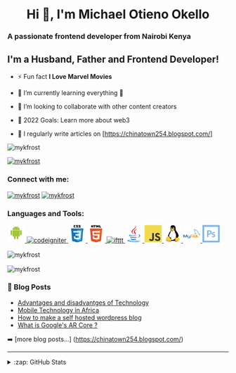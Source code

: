 <h1 align="center">Hi 👋, I'm Michael Otieno Okello</h1>
<h3 align="left">A passionate frontend developer from Nairobi Kenya</h3>


## I'm a Husband, Father and Frontend Developer!
- ⚡ Fun fact **I Love Marvel Movies**
- 🌱 I’m currently learning everything 🤣
- 👯 I’m looking to collaborate with other content creators
- 🥅 2022 Goals: Learn more about web3

- 📝 I regularly write articles on [https://chinatown254.blogspot.com/]

<p align="left"> <img src="https://komarev.com/ghpvc/?username=mykfrost&label=Profile%20views&color=0e75b6&style=flat" alt="mykfrost" /> </p>

<p align="left"> <a href="https://github.com/ryo-ma/github-profile-trophy"><img src="https://github-profile-trophy.vercel.app/?username=mykfrost" alt="mykfrost" /></a> </p>

<h3 align="left">Connect with me:</h3>
<p align="left">
<a href="https://twitter.com/mykfrost" target="blank"><img align="center" src="https://raw.githubusercontent.com/rahuldkjain/github-profile-readme-generator/master/src/images/icons/Social/twitter.svg" alt="mykfrost" height="30" width="40" /></a>
<a href="https://linkedin.com/in/mykfrost" target="blank"><img align="center" src="https://raw.githubusercontent.com/rahuldkjain/github-profile-readme-generator/master/src/images/icons/Social/linked-in-alt.svg" alt="mykfrost" height="30" width="40" /></a>
</p>

<h3 align="left">Languages and Tools:</h3>
<p align="left"> <a href="https://developer.android.com" target="_blank" rel="noreferrer"> <img src="https://raw.githubusercontent.com/devicons/devicon/master/icons/android/android-original-wordmark.svg" alt="android" width="40" height="40"/> </a> <a href="https://codeigniter.com" target="_blank" rel="noreferrer"> <img src="https://cdn.worldvectorlogo.com/logos/codeigniter.svg" alt="codeigniter" width="40" height="40"/> </a> <a href="https://www.w3schools.com/css/" target="_blank" rel="noreferrer"> <img src="https://raw.githubusercontent.com/devicons/devicon/master/icons/css3/css3-original-wordmark.svg" alt="css3" width="40" height="40"/> </a> <a href="https://www.w3.org/html/" target="_blank" rel="noreferrer"> <img src="https://raw.githubusercontent.com/devicons/devicon/master/icons/html5/html5-original-wordmark.svg" alt="html5" width="40" height="40"/> </a> <a href="https://ifttt.com/" target="_blank" rel="noreferrer"> <img src="https://www.vectorlogo.zone/logos/ifttt/ifttt-ar21.svg" alt="ifttt" width="40" height="40"/> </a> <a href="https://www.java.com" target="_blank" rel="noreferrer"> <img src="https://raw.githubusercontent.com/devicons/devicon/master/icons/java/java-original.svg" alt="java" width="40" height="40"/> </a> <a href="https://developer.mozilla.org/en-US/docs/Web/JavaScript" target="_blank" rel="noreferrer"> <img src="https://raw.githubusercontent.com/devicons/devicon/master/icons/javascript/javascript-original.svg" alt="javascript" width="40" height="40"/> </a> <a href="https://www.linux.org/" target="_blank" rel="noreferrer"> <img src="https://raw.githubusercontent.com/devicons/devicon/master/icons/linux/linux-original.svg" alt="linux" width="40" height="40"/> </a> <a href="https://www.mysql.com/" target="_blank" rel="noreferrer"> <img src="https://raw.githubusercontent.com/devicons/devicon/master/icons/mysql/mysql-original-wordmark.svg" alt="mysql" width="40" height="40"/> </a> <a href="https://www.photoshop.com/en" target="_blank" rel="noreferrer"> <img src="https://raw.githubusercontent.com/devicons/devicon/master/icons/photoshop/photoshop-line.svg" alt="photoshop" width="40" height="40"/> </a> </p>

<p><img align="center" src="https://github-readme-stats.vercel.app/api/top-langs?username=mykfrost&show_icons=true&locale=en&layout=compact" alt="mykfrost" /></p>

<p><img align="center" src="https://github-readme-streak-stats.herokuapp.com/?user=mykfrost&" alt="mykfrost" /></p>


### 📕  Blog Posts

<!-- BLOG-POST-LIST:START -->
- [Advantages and disadvantges of Technology ](https://chinatown254.blogspot.com/2019/04/advantages-and-disadvantages-of.html)
- [Mobile Technology in Africa](https://chinatown254.blogspot.com/2018/04/mobile-technology-in-africa.html)
- [How to make a self hosted wordpress blog](https://chinatown254.blogspot.com/2017/12/how-to-make-self-hosted-wordpress.html)
- [What is Google's AR Core ?](https://chinatown254.blogspot.com/2018/07/what-is-googles-arcore-details-inside.html)

<!-- BLOG-POST-LIST:END -->

➡️ [more blog posts...] (https://chinatown254.blogspot.com/)

---



<details>
  <summary>:zap: GitHub Stats</summary>

  <img align="left" alt="Mike Frost's GitHub Stats" src="https://github-readme-stats.vercel.app/api?username=mykfrost&show_icons=true&hide_border=false&title_color=ff652f&icon_color=FFE400&bg_color=09131B&text_color=ffffff&border_color=0c1a25" />

</details>

[website]: http://chinatown254.blogspot.com/
[twitter]: https://twitter.com/mykfrost
[youtube]: https://youtube.com/mykfrost
[instagram]: https://instagram.com/mykfrost
[linkedin]: https://linkedin.com/in/mykfrost

